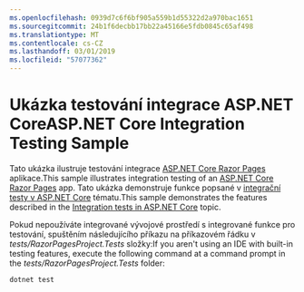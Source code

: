 ```yaml
---
ms.openlocfilehash: 0939d7c6f6bf905a559b1d55322d2a970bac1651
ms.sourcegitcommit: 24b1f6decbb17bb22a45166e5fdb0845c65af498
ms.translationtype: MT
ms.contentlocale: cs-CZ
ms.lasthandoff: 03/01/2019
ms.locfileid: "57077362"
---
```

# <a name="aspnet-core-integration-testing-sample"></a><span data-ttu-id="05203-101">Ukázka testování integrace ASP.NET Core</span><span class="sxs-lookup"><span data-stu-id="05203-101">ASP.NET Core Integration Testing Sample</span></span>

<span data-ttu-id="05203-102">Tato ukázka ilustruje testování integrace [ASP.NET Core Razor Pages](https://docs.microsoft.com/aspnet/core/mvc/razor-pages) aplikace.</span><span class="sxs-lookup"><span data-stu-id="05203-102">This sample illustrates integration testing of an [ASP.NET Core Razor Pages](https://docs.microsoft.com/aspnet/core/mvc/razor-pages) app.</span></span> <span data-ttu-id="05203-103">Tato ukázka demonstruje funkce popsané v [integrační testy v ASP.NET Core](https://docs.microsoft.com/aspnet/core/test/integration-tests) tématu.</span><span class="sxs-lookup"><span data-stu-id="05203-103">This sample demonstrates the features described in the [Integration tests in ASP.NET Core](https://docs.microsoft.com/aspnet/core/test/integration-tests) topic.</span></span>

<span data-ttu-id="05203-104">Pokud nepoužíváte integrované vývojové prostředí s integrované funkce pro testování, spuštěním následujícího příkazu na příkazovém řádku v *tests/RazorPagesProject.Tests* složky:</span><span class="sxs-lookup"><span data-stu-id="05203-104">If you aren't using an IDE with built-in testing features, execute the following command at a command prompt in the *tests/RazorPagesProject.Tests* folder:</span></span>

```console
dotnet test
```
